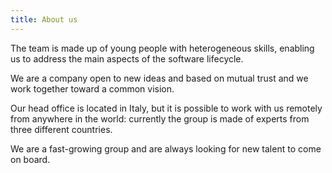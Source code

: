 ```yaml
---
title: About us
---
```


The team is made up of young people with heterogeneous skills, enabling us to address the main aspects of the software lifecycle.

We are a company open to new ideas and based on mutual trust and we work together toward a common vision.

Our head office is located in Italy, but it is possible to work with us remotely from anywhere in the world: currently the group is made of experts from three different countries.

We are a fast-growing group and are always looking for new talent to come on board. 
